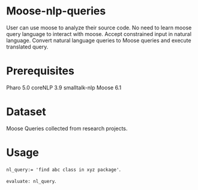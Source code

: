 # Moose-nlp-queries
User can use moose to analyze their source code. No need to learn moose query language to interact with moose.
Accept constrained input in natural language. Convert natural language queries to Moose queries and execute translated query.

# Prerequisites
Pharo 5.0
coreNLP 3.9
smalltalk-nlp
Moose 6.1

# Dataset
Moose Queries collected from research projects.

# Usage
`nl_query:= 'find abc class in xyz package'`.

`evaluate: nl_query`.



